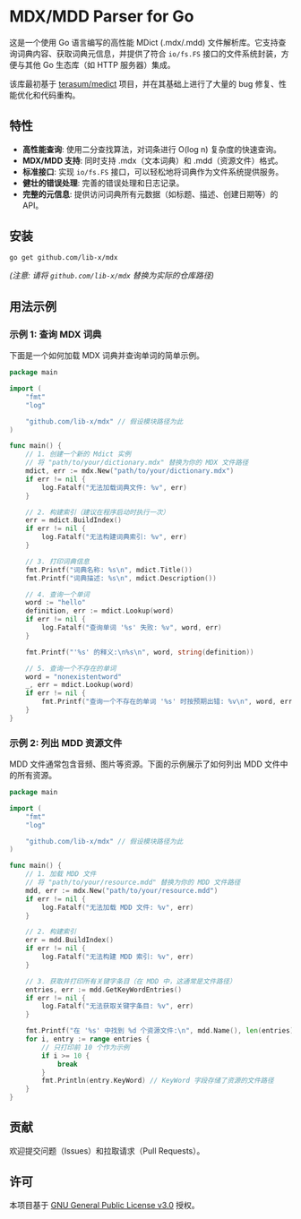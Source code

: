 # MDX/MDD Parser for Go

这是一个使用 Go 语言编写的高性能 MDict (.mdx/.mdd) 文件解析库。它支持查询词典内容、获取词典元信息，并提供了符合 `io/fs.FS` 接口的文件系统封装，方便与其他 Go 生态库（如 HTTP 服务器）集成。

该库最初基于 [terasum/medict](https://github.com/terasum/medict) 项目，并在其基础上进行了大量的 bug 修复、性能优化和代码重构。

## 特性

- **高性能查询**: 使用二分查找算法，对词条进行 O(log n) 复杂度的快速查询。
- **MDX/MDD 支持**: 同时支持 .mdx（文本词典）和 .mdd（资源文件）格式。
- **标准接口**: 实现 `io/fs.FS` 接口，可以轻松地将词典作为文件系统提供服务。
- **健壮的错误处理**: 完善的错误处理和日志记录。
- **完整的元信息**: 提供访问词典所有元数据（如标题、描述、创建日期等）的 API。

## 安装

```bash
go get github.com/lib-x/mdx
```
*(注意: 请将 `github.com/lib-x/mdx` 替换为实际的仓库路径)*

## 用法示例

### 示例 1: 查询 MDX 词典

下面是一个如何加载 MDX 词典并查询单词的简单示例。

```go
package main

import (
	"fmt"
	"log"

	"github.com/lib-x/mdx" // 假设模块路径为此
)

func main() {
	// 1. 创建一个新的 Mdict 实例
	// 将 "path/to/your/dictionary.mdx" 替换为你的 MDX 文件路径
	mdict, err := mdx.New("path/to/your/dictionary.mdx")
	if err != nil {
		log.Fatalf("无法加载词典文件: %v", err)
	}

	// 2. 构建索引（建议在程序启动时执行一次）
	err = mdict.BuildIndex()
	if err != nil {
		log.Fatalf("无法构建词典索引: %v", err)
	}

	// 3. 打印词典信息
	fmt.Printf("词典名称: %s\n", mdict.Title())
	fmt.Printf("词典描述: %s\n", mdict.Description())

	// 4. 查询一个单词
	word := "hello"
	definition, err := mdict.Lookup(word)
	if err != nil {
		log.Fatalf("查询单词 '%s' 失败: %v", word, err)
	}

	fmt.Printf("'%s' 的释义:\n%s\n", word, string(definition))

	// 5. 查询一个不存在的单词
	word = "nonexistentword"
	_, err = mdict.Lookup(word)
	if err != nil {
		fmt.Printf("查询一个不存在的单词 '%s' 时按预期出错: %v\n", word, err)
	}
}
```

### 示例 2: 列出 MDD 资源文件

MDD 文件通常包含音频、图片等资源。下面的示例展示了如何列出 MDD 文件中的所有资源。

```go
package main

import (
	"fmt"
	"log"

	"github.com/lib-x/mdx" // 假设模块路径为此
)

func main() {
	// 1. 加载 MDD 文件
	// 将 "path/to/your/resource.mdd" 替换为你的 MDD 文件路径
	mdd, err := mdx.New("path/to/your/resource.mdd")
	if err != nil {
		log.Fatalf("无法加载 MDD 文件: %v", err)
	}

	// 2. 构建索引
	err = mdd.BuildIndex()
	if err != nil {
		log.Fatalf("无法构建 MDD 索引: %v", err)
	}

	// 3. 获取并打印所有关键字条目（在 MDD 中，这通常是文件路径）
	entries, err := mdd.GetKeyWordEntries()
	if err != nil {
		log.Fatalf("无法获取关键字条目: %v", err)
	}

	fmt.Printf("在 '%s' 中找到 %d 个资源文件:\n", mdd.Name(), len(entries))
	for i, entry := range entries {
		// 只打印前 10 个作为示例
		if i >= 10 {
			break
		}
		fmt.Println(entry.KeyWord) // KeyWord 字段存储了资源的文件路径
	}
}
```

## 贡献

欢迎提交问题（Issues）和拉取请求（Pull Requests）。

## 许可

本项目基于 [GNU General Public License v3.0](LICENSE) 授权。
